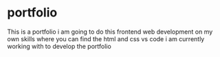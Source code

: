 # portfolio
This is a portfolio i am going to do this frontend web development on my own skills
where you can find the html and css vs code i am currently  working with to develop the portfolio
